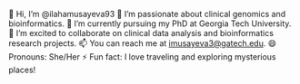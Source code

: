 👋 Hi, I’m @ilahamusayeva93
👀 I’m passionate about clinical genomics and bioinformatics.
🌱 I’m currently pursuing my PhD at Georgia Tech University.
💞️ I’m excited to collaborate on clinical data analysis and bioinformatics research projects.
📫 You can reach me at imusayeva3@gatech.edu.
😄 Pronouns: She/Her
⚡ Fun fact: I love traveling and exploring mysterious places!

<!---
ilahamusayeva93/ilahamusayeva93 is a ✨ special ✨ repository because its `README.md` (this file) appears on your GitHub profile.
You can click the Preview link to take a look at your changes.
--->
